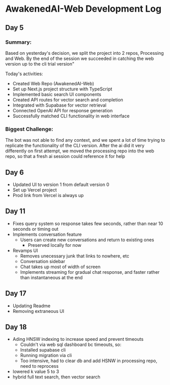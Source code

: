 # AwakenedAI-Web Development Log

## Day 5

### Summary:
Based on yesterday's decision, we split the project into 2 repos, Processing and Web. By the end of the session we succeeded in catching the web version up to the cli trial version"

Today's activities:
- Created Web Repo (AwakenedAI-Web) 
- Set up Next.js project structure with TypeScript
- Implemented basic search UI components
- Created API routes for vector search and completion
- Integrated with Supabase for vector retrieval
- Connected OpenAI API for response generation
- Successfully matched CLI functionality in web interface

### Biggest Challenge:
The bot was not able to find any context, and we spent a lot of time trying to replicate the functionality of the CLI version. After the ai did it very differently on first attempt, we moved the processing repo into the web repo, so that a fresh ai session could reference it for help

## Day 6
- Updated UI to version 1 from default version 0
- Set up Vercel project
- Prod link from Vercel is always up

## Day 11
- Fixes query system so response takes few seconds, rather than near 10 seconds or timing out
- Implements conversation feature
	- Users can create new conversations and return to existing ones
		- Preserved locally for now
- Revamps UI
	- Removes unecessary junk that links to nowhere, etc
	- Conversation sidebar
	- Chat takes up most of width of screen
	- Implements streaming for gradual chat response, and faster rather than instantaneous at the end

## Day 17
- Updating Readme
- Removing extraneous UI

## Day 18
- Ading HNSW indexing to increase speed and prevent timeouts
	- Couldn't via web sql dashboard bc timeouts, so:
	- Installed supabase cli
	- Running migration via cli
	- Too intensive, had to clear db and add HSNW in processing repo, need to reprocess
- lowered k value 5 to 3
- hybrid full text search, then vector search
